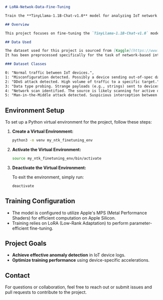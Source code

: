 
```markdown
# LoRA-Netwok-Data-Fine-Tuning

Train the **TinyLlama-1.1B-Chat-v1.0** model for analyzing IoT network logs using Low-Rank Adaptation (LoRA).

## Overview

This project focuses on fine-tuning the `TinyLlama-1.1B-Chat-v1.0` model to classify and analyze network traffic logs from IoT devices. The aim is to detect anomalies and perform intrusion detection by leveraging machine learning techniques tailored for natural language processing tasks.

## Data Used

The dataset used for this project is sourced from [Kaggle](https://www.kaggle.com/datasets/speedwall10/iot-device-network-logs/data).
It has been preprocessed specifically for the task of network-based intrusion detection in IoT environments.

### Dataset Classes

0: "Normal traffic between IoT devices.",
1: "Misconfiguration detected. Possibly a device sending out-of-spec data.",
2: "DDoS attack detected. High volume of traffic to a specific target.",
3: "Data type probing. Strange payloads (e.g., strings) sent to devices expecting specific types.",
4: "Network scan identified. The source is likely scanning for active devices or open ports.",
5: "Man-in-the-Middle attack detected. Suspicious interception between source and destination."
```
## Environment Setup

To set up a Python virtual environment for the project, follow these steps:

1. **Create a Virtual Environment:**

   ```bash
   python3 -m venv my_ntk_finetuning_env
   ```

2. **Activate the Virtual Environment:**

   ```bash
   source my_ntk_finetuning_env/bin/activate
   ```

3. **Deactivate the Virtual Environment:**

   To exit the environment, simply run:

   ```bash
   deactivate
   ```

## Training Configuration

- The model is configured to utilize Apple's MPS (Metal Performance Shaders) for efficient computation on Apple Silicon.
- Training relies on LoRA (Low-Rank Adaptation) to perform parameter-efficient fine-tuning.

## Project Goals

- **Achieve effective anomaly detection** in IoT device logs.
- **Optimize training performance** using device-specific accelerations.

## Contact

For questions or collaboration, feel free to reach out or submit issues and pull requests to contribute to the project.

